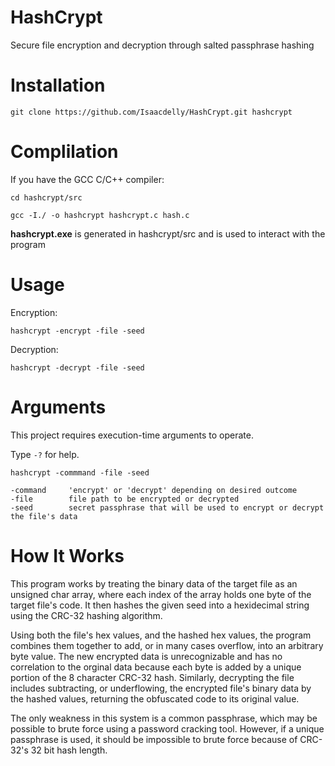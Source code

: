 # HashCrypt

Secure file encryption and decryption through salted passphrase hashing

#

# Installation

```
git clone https://github.com/Isaacdelly/HashCrypt.git hashcrypt
```

#

# Complilation

If you have the GCC C/C++ compiler:

```
cd hashcrypt/src

gcc -I./ -o hashcrypt hashcrypt.c hash.c
``` 

<b>hashcrypt.exe</b> is generated in hashcrypt/src and is used to interact with the program


#

# Usage

Encryption: 

```
hashcrypt -encrypt -file -seed
```

Decryption: 

```
hashcrypt -decrypt -file -seed
```

#

# Arguments

This project requires execution-time arguments to operate.

Type `-?` for help.

```
hashcrypt -commmand -file -seed

-command     'encrypt' or 'decrypt' depending on desired outcome
-file        file path to be encrypted or decrypted
-seed        secret passphrase that will be used to encrypt or decrypt the file's data
```

#

# How It Works

This program works by treating the binary data of the target file as an unsigned char array, where each index of the array holds one byte of the target file's code. It then hashes the given seed into a hexidecimal string using the CRC-32 hashing algorithm.

Using both the file's hex values, and the hashed hex values, the program combines them together to add, or in many cases overflow, into an arbitrary byte value. The new encrypted data is unrecognizable and has no correlation to the orginal data because each byte is added by a unique portion of the 8 character CRC-32 hash. Similarly, decrypting the file includes subtracting, or underflowing, the encrypted file's binary data by the hashed values, returning the obfuscated code to its original value.

The only weakness in this system is a common passphrase, which may be possible to brute force using a password cracking tool. However, if a unique passphrase is used, it should be impossible to brute force because of CRC-32's 32 bit hash length.

#
